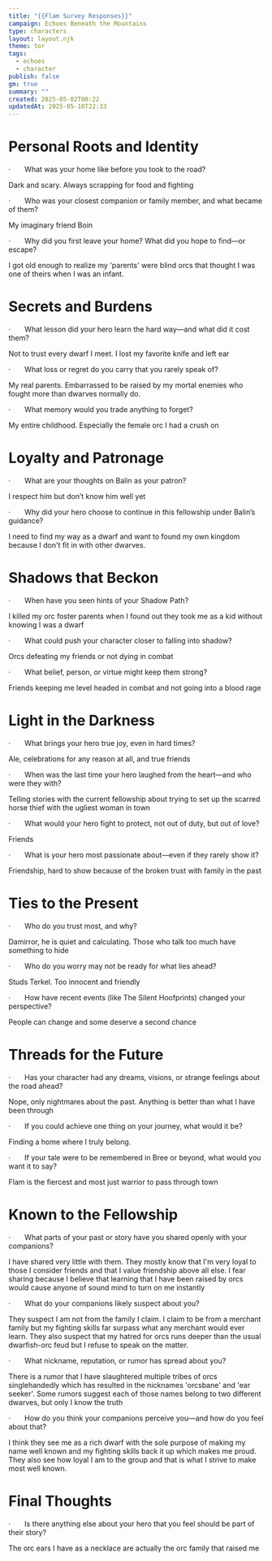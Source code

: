 ```yaml
---
title: "{{Flam Survey Responses}}"
campaign: Echoes Beneath the Mountains
type: characters
layout: layout.njk
theme: tor
tags:
  - echoes
  - character
publish: false
gm: true
summary: ""
created: 2025-05-02T00:22
updatedAt: 2025-05-10T22:33
---
```

# Personal Roots and Identity

·       What was your home like before you took to the road?

Dark and scary. Always scrapping for food and fighting

·       Who was your closest companion or family member, and what became of them?

My imaginary friend Boin

·       Why did you first leave your home? What did you hope to find—or escape?

I got old enough to realize my 'parents' were blind orcs that thought I was one of theirs when I was an infant.

# Secrets and Burdens

·       What lesson did your hero learn the hard way—and what did it cost them?

Not to trust every dwarf I meet. I lost my favorite knife and left ear

·       What loss or regret do you carry that you rarely speak of?

My real parents. Embarrassed to be raised by my mortal enemies who fought more than dwarves normally do.

·       What memory would you trade anything to forget?

My entire childhood. Especially the female orc I had a crush on

# Loyalty and Patronage

·       What are your thoughts on Balin as your patron?

I respect him but don’t know him well yet

·       Why did your hero choose to continue in this fellowship under Balin’s guidance?

I need to find my way as a dwarf and want to found my own kingdom because I don't fit in with other dwarves.

# Shadows that Beckon

·       When have you seen hints of your Shadow Path?

I killed my orc foster parents when I found out they took me as a kid without knowing I was a dwarf

·       What could push your character closer to falling into shadow?

Orcs defeating my friends or not dying in combat

·       What belief, person, or virtue might keep them strong?

Friends keeping me level headed in combat and not going into a blood rage

# Light in the Darkness

·       What brings your hero true joy, even in hard times?

Ale, celebrations for any reason at all, and true friends

·       When was the last time your hero laughed from the heart—and who were they with?

Telling stories with the current fellowship about trying to set up the scarred horse thief with the ugliest woman in town

·       What would your hero fight to protect, not out of duty, but out of love?

Friends

·       What is your hero most passionate about—even if they rarely show it?

Friendship, hard to show because of the broken trust with family in the past

# Ties to the Present

·       Who do you trust most, and why?

Damirror, he is quiet and calculating. Those who talk too much have something to hide

·       Who do you worry may not be ready for what lies ahead?

Studs Terkel. Too innocent and friendly

·       How have recent events (like The Silent Hoofprints) changed your perspective?

People can change and some deserve a second chance

# Threads for the Future

·       Has your character had any dreams, visions, or strange feelings about the road ahead?

Nope, only nightmares about the past. Anything is better than what I have been through

·       If you could achieve one thing on your journey, what would it be?

Finding a home where I truly belong.

·       If your tale were to be remembered in Bree or beyond, what would you want it to say?

Flam is the fiercest and most just warrior to pass through town

# Known to the Fellowship

·       What parts of your past or story have you shared openly with your companions?

I have shared very little with them. They mostly know that I'm very loyal to those I consider friends and that I value friendship above all else. I fear sharing because I believe that learning that I have been raised by orcs would cause anyone of sound mind to turn on me instantly

·       What do your companions likely suspect about you?

They suspect I am not from the family I claim. I claim to be from a merchant family but my fighting skills far surpass what any merchant would ever learn. They also suspect that my hatred for orcs runs deeper than the usual dwarfish-orc feud but I refuse to speak on the matter.

·       What nickname, reputation, or rumor has spread about you?

There is a rumor that I have slaughtered multiple tribes of orcs singlehandedly which has resulted in the nicknames 'orcsbane' and 'ear seeker'. Some rumors suggest each of those names belong to two different dwarves, but only I know the truth

·       How do you think your companions perceive you—and how do you feel about that?

I think they see me as a rich dwarf with the sole purpose of making my name well known and my fighting skills back it up which makes me proud. They also see how loyal I am to the group and that is what I strive to make most well known.

# Final Thoughts

·       Is there anything else about your hero that you feel should be part of their story?

The orc ears I have as a necklace are actually the orc family that raised me